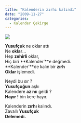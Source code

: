 ```yaml
---
title: "Kalenderin zırhı kalındı"
date: "2009-11-27"
categories: 
  - Kalender Çekirge
---
```


**![](/uploads/image/cekirge.jpg)**

**Yusufçuk** ne oklar attı  
Ne **oklar**…  
Hep **zehirli** oklar,  
Hiç biri **Kalender’**e değmedi.  
**Kalender'**de kalın bir **zırh  
Oklar** işlemedi.

Neydi bu sır ?  
**Yusufçuğun** aşkı  
Kalendere **az mı** geldi ?  
**Hayır** ! bin kere hayır.

Kalenderin **zırhı** kalındı.  
Zavallı **Yusufçuk  
Delemedi.**

